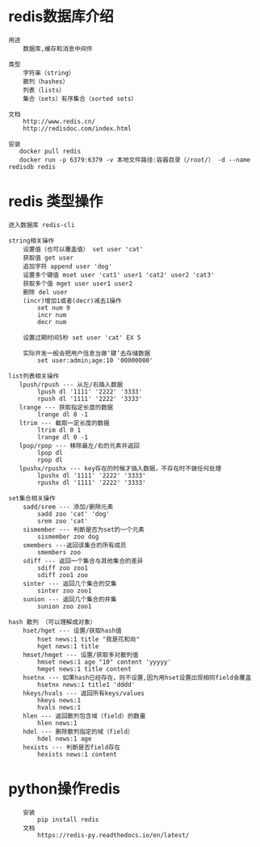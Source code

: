 # redis数据库介绍
    用途
        数据库,缓存和消息中间件
        
    类型
        字符串（string）
        散列（hashes）
        列表（lists）
        集合（sets）有序集合（sorted sets）
        
    文档
        http://www.redis.cn/
        http://redisdoc.com/index.html
        
    安装
       docker pull redis
       docker run -p 6379:6379 -v 本地文件路径:容器目录（/root/） -d --name redisdb redis
       
# redis 类型操作
    进入数据库 redis-cli
    
    string相关操作
        设置值（也可以覆盖值） set user 'cat'
        获取值 get user
        追加字符 append user 'dog'
        设置多个键值 mset user 'cat1' user1 'cat2' user2 'cat3'
        获取多个值 mget user user1 user2
        删除 del user
        (incr)增加1或者(decr)减去1操作
            set num 9
            incr num
            decr num
    
        设置过期时间5秒 set user 'cat' EX 5
        
        实际开发一般会把用户信息当做‘键’去存储数据
            set user:admin;age:10 '00000000'
            
    list列表相关操作
       lpush/rpush --- 从左/右插入数据
            lpush dl '1111' '2222' '3333'
            rpush dl '1111' '2222' '3333'
       lrange --- 获取指定长度的数据
            lrange dl 0 -1
       ltrim --- 截取一定长度的数据
            ltrim dl 0 1
            lrange dl 0 -1
       lpop/rpop --- 移除最左/右的元素并返回
            lpop dl
            rpop dl
       lpushx/rpushx --- key存在的时候才插入数据，不存在时不做任何处理
            lpushx dl '1111' '2222' '3333'
            rpushx dl '1111' '2222' '3333'
            
    set集合相关操作
        sadd/srem --- 添加/删除元素
            sadd zoo 'cat' 'dog'
            srem zoo 'cat'
        sismember --- 判断是否为set的一个元素
            sismember zoo dog
        smembers ---返回该集合的所有成员
            smembers zoo
        sdiff --- 返回一个集合与其他集合的差异
            sdiff zoo zoo1
            sdiff zoo1 zoo
        sinter --- 返回几个集合的交集
            sinter zoo zoo1
        sunion --- 返回几个集合的并集
            sunion zoo zoo1
        
    hash 散列 （可以理解成对象）
        hset/hget --- 设置/获取hash值
            hset news:1 title "我是花和尚"
            hget news:1 title
        hmset/hmget --- 设置/获取多对散列值
            hmset news:1 age "10" content 'yyyyy'
            hmget news:1 title content
        hsetnx --- 如果hash已经存在，则不设置,因为用hset设置出现相同field会覆盖
            hsetnx news:1 title1 'dddd'
        hkeys/hvals --- 返回所有keys/values
            hkeys news:1
            hvals news:1
        hlen --- 返回散列包含域（field）的数量
            hlen news:1
        hdel --- 删除散列指定的域（field）
            hdel news:1 age
        hexists --- 判断是否field存在
            hexists news:1 content
        
# python操作redis
        安装
            pip install redis
        文档
            https://redis-py.readthedocs.io/en/latest/
        
       